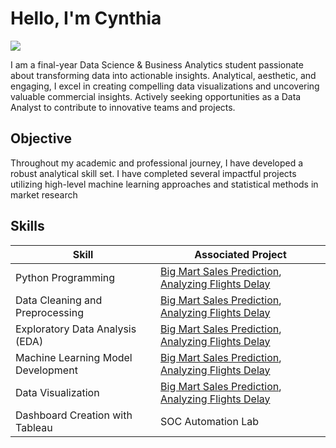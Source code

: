 # Hello, I'm Cynthia

<a href="https://www.linkedin.com/in/cynthiakhongqing327/"><img src="https://img.shields.io/badge/-LinkedIn-0072b1?&style=for-the-badge&logo=linkedin&logoColor=white" /></a>

I am a final-year Data Science & Business Analytics student passionate about transforming data into actionable insights. Analytical, aesthetic, and engaging, I excel in creating compelling data visualizations and uncovering valuable commercial insights. Actively seeking opportunities as a Data Analyst to contribute to innovative teams and projects.

## Objective

Throughout my academic and professional journey, I have developed a robust analytical skill set. I have completed several impactful projects utilizing high-level machine learning approaches and statistical methods in market research

## Skills

| Skill                                         | Associated Project         |
|-----------------------------------------------|----------------------------|
| Python Programming        | <a href="https://github.com/cynthiakhong/Big-Mart-Sales-Prediction/tree/main">Big Mart Sales Prediction</a>, <a href="https://github.com/cynthiakhong/Analyzing-Flights-Delay-Pattern/tree/main">Analyzing Flights Delay</a>|
| Data Cleaning and Preprocessing         |<a href="https://github.com/cynthiakhong/Big-Mart-Sales-Prediction/tree/main">Big Mart Sales Prediction</a>, <a href="https://github.com/cynthiakhong/Analyzing-Flights-Delay-Pattern/tree/main">Analyzing Flights Delay</a>|
| Exploratory Data Analysis (EDA) |<a href="https://github.com/cynthiakhong/Big-Mart-Sales-Prediction/tree/main">Big Mart Sales Prediction</a>, <a href="https://github.com/cynthiakhong/Analyzing-Flights-Delay-Pattern/tree/main">Analyzing Flights Delay</a>|
| Machine Learning Model Development      |<a href="https://github.com/cynthiakhong/Analyzing-Flights-Delay-Pattern/tree/main">Big Mart Sales Prediction</a>, <a href="https://github.com/cynthiakhong/Analyzing-Flights-Delay-Pattern/tree/main">Analyzing Flights Delay</a>|
| Data Visualization     |<a href="https://github.com/cynthiakhong/Analyzing-Flights-Delay-Pattern/tree/main">Big Mart Sales Prediction</a>, <a href="https://github.com/cynthiakhong/Analyzing-Flights-Delay-Pattern/tree/main">Analyzing Flights Delay</a>|
| Dashboard Creation with Tableau             | SOC Automation Lab||
